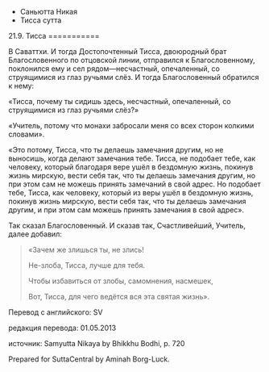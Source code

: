 









* Саньютта Никая
* Тисса сутта


21\.9\. Тисса
\=\=\=\=\=\=\=\=\=\=\=



В Саваттхи\. И тогда Достопочтенный Тисса, двоюродный брат Благословенного по отцовской линии, отправился к Благословенному, поклонился ему и сел рядом—несчастный, опечаленный, со струящимися из глаз ручьями слёз\. И тогда Благословенный обратился к нему:


«Тисса, почему ты сидишь здесь, несчастный, опечаленный, со струящимися из глаз ручьями слёз?»


«Учитель, потому что монахи забросали меня со всех сторон колкими словами»\.


«Это потому, Тисса, что ты делаешь замечания другим, но не выносишь, когда делают замечания тебе\. Тисса, не подобает тебе, как человеку, который благодаря вере ушёл в бездомную жизнь, покинув жизнь мирскую, вести себя так, что ты делаешь замечания другим, но при этом сам не можешь принять замечаний в свой адрес\. Но подобает тебе, Тисса, как человеку, который из веры ушёл в бездомную жизнь, покинув жизнь мирскую, вести себя так, что ты делаешь замечания другим, и при этом сам можешь принять замечания в свой адрес»\.


Так сказал Благословенный\. И сказав так, Счастливейший, Учитель, далее добавил:



> «Зачем же злишься ты, не злись\!  
> 
> Не\-злоба, Тисса, лучше для тебя\.  
> 
> Чтобы избавиться от злобы, самомнения, насмешек,  
> 
> Вот, Тисса, для чего ведётся вся эта святая жизнь»\.



Перевод с английского: SV


редакция перевода: 01\.05\.2013


источник: Samyutta Nikaya by Bhikkhu Bodhi, p\. 720


Prepared for SuttaCentral by Aminah Borg\-Luck\.






